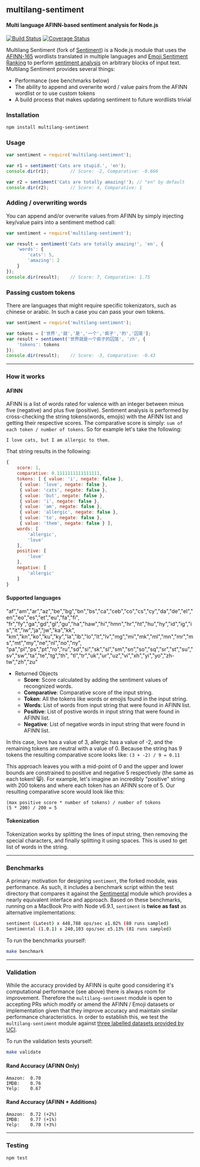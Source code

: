 ## multilang-sentiment
#### Multi language AFINN-based sentiment analysis for Node.js

[![Build Status](https://travis-ci.org/marcellobarile/multilang-sentiment.svg?branch=develop)](https://travis-ci.org/marcellobarile/multilang-sentiment)
[![Coverage Status](https://coveralls.io/repos/github/marcellobarile/multilang-sentiment/badge.svg?branch=develop)](https://coveralls.io/github/marcellobarile/multilang-sentiment?branch=develop)

Multilang Sentiment (fork of [Sentiment](https://github.com/thisandagain/sentiment)) is a Node.js module that uses the [AFINN-165](http://www2.imm.dtu.dk/pubdb/views/publication_details.php?id=6010) wordlists translated in multiple languages and [Emoji Sentiment Ranking](http://journals.plos.org/plosone/article?id=10.1371/journal.pone.0144296) to perform [sentiment analysis](http://en.wikipedia.org/wiki/Sentiment_analysis) on arbitrary blocks of input text. Multilang Sentiment provides several things:

- Performance (see benchmarks below)
- The ability to append and overwrite word / value pairs from the AFINN wordlist or to use custom tokens
- A build process that makes updating sentiment to future wordlists trivial

### Installation
```bash
npm install multilang-sentiment
```

### Usage
```javascript
var sentiment = require('multilang-sentiment');

var r1 = sentiment('Cats are stupid.', 'en');
console.dir(r1);        // Score: -2, Comparative: -0.666

var r2 = sentiment('Cats are totally amazing!'); // "en" by default
console.dir(r2);        // Score: 4, Comparative: 1
```

### Adding / overwriting words
You can append and/or overwrite values from AFINN by simply injecting key/value pairs into a sentiment method call:
```javascript
var sentiment = require('multilang-sentiment');

var result = sentiment('Cats are totally amazing!', 'en', {
    'words': {
        'cats': 5,
        'amazing': 2
    }
});
console.dir(result);    // Score: 7, Comparative: 1.75
```

### Passing custom tokens
There are languages that might require specific tokenizators, such as chinese or arabic.
In such a case you can pass your own tokens.

```javascript
var sentiment = require('multilang-sentiment');

var tokens = ['世界','就','是','一个','疯子','的','囚笼'];
var result = sentiment('世界就是一个疯子的囚笼', 'zh', {
    'tokens': tokens
});
console.dir(result);    // Score: -3, Comparative: -0.43
```

---

### How it works
#### AFINN 
AFINN is a list of words rated for valence with an integer between minus five (negative) and plus five (positive). Sentiment analysis is performed by cross-checking the string tokens(words, emojis) with the AFINN list and getting their respective scores. The comparative score is simply: `sum of each token / number of tokens`. So for example let's take the following:

`I love cats, but I am allergic to them.`

That string results in the following:
```javascript
{
    score: 1,
    comparative: 0.1111111111111111,
    tokens: [ { value: 'i', negate: false },
     { value: 'love', negate: false },
     { value: 'cats', negate: false },
     { value: 'but', negate: false },
     { value: 'i', negate: false },
     { value: 'am', negate: false },
     { value: 'allergic', negate: false },
     { value: 'to', negate: false },
     { value: 'them', negate: false } ],
    words: [
        'allergic',
        'love'
    ],
    positive: [
        'love'
    ],
    negative: [
        'allergic'
    ]
}
```

#### Supported languages
"af","am","ar","az","be","bg","bn","bs","ca","ceb","co","cs","cy","da","de","el","en","eo","es","et","eu","fa","fi",
"fr","fy","ga","gd","gl","gu","ha","haw","hi","hmn","hr","ht","hu","hy","id","ig","is","it","iw","ja","jw","ka","kk",
"km","kn","ko","ku","ky","la","lb","lo","lt","lv","mg","mi","mk","ml","mn","mr","ms","mt","my","ne","nl","no","ny",
"pa","pl","ps","pt","ro","ru","sd","si","sk","sl","sm","sn","so","sq","sr","st","su","sv","sw","ta","te","tg","th",
"tl","tr","uk","ur","uz","vi","xh","yi","yo","zh-tw","zh","zu"

* Returned Objects
    * __Score__: Score calculated by adding the sentiment values of recongnized words.
    * __Comparative__: Comparative score of the input string.
    * __Token__: All the tokens like words or emojis found in the input string.
    * __Words__: List of words from input string that were found in AFINN list. 
    * __Positive__: List of postive words in input string that were found in AFINN list.
    * __Negative__: List of negative words in input string that were found in AFINN list.
 
In this case, love has a value of 3, allergic has a value of -2, and the remaining tokens are neutral with a value of 0. Because the string has 9 tokens the resulting comparative score looks like:
`(3 + -2) / 9 = 0.11`

This approach leaves you with a mid-point of 0 and the upper and lower bounds are constrained to positive and negative 5 respectively (the same as each token! 😸). For example, let's imagine an incredibly "positive" string with 200 tokens and where each token has an AFINN score of 5. Our resulting comparative score would look like this:

```
(max positive score * number of tokens) / number of tokens
(5 * 200) / 200 = 5
```

#### Tokenization
Tokenization works by splitting the lines of input string, then removing the special characters, and finally splitting it using spaces. This is used to get list of words in the string. 

---

### Benchmarks
A primary motivation for designing `sentiment`, the forked module, was performance. As such, it includes a benchmark script within the test directory that compares it against the [Sentimental](https://github.com/thinkroth/Sentimental) module which provides a nearly equivalent interface and approach. Based on these benchmarks, running on a MacBook Pro with Node v6.9.1, `sentiment` is **twice as fast** as alternative implementations:

```bash
sentiment (Latest) x 448,788 ops/sec ±1.02% (88 runs sampled)
Sentimental (1.0.1) x 240,103 ops/sec ±5.13% (81 runs sampled)
```

To run the benchmarks yourself:
```bash
make benchmark
```

---

### Validation
While the accuracy provided by AFINN is quite good considering it's computational performance (see above) there is always room for improvement. Therefore the `multilang-sentiment` module is open to accepting PRs which modify or amend the AFINN / Emoji datasets or implementation given that they improve accuracy and maintain similar performance characteristics. In order to establish this, we test the `multilang-sentiment` module against [three labelled datasets provided by UCI](https://archive.ics.uci.edu/ml/datasets/Sentiment+Labelled+Sentences).

To run the validation tests yourself:
```bash
make validate
```

#### Rand Accuracy (AFINN Only)
```
Amazon:  0.70
IMDB:    0.76
Yelp:    0.67
```

#### Rand Accuracy (AFINN + Additions)
```
Amazon:  0.72 (+2%)
IMDB:    0.77 (+1%)
Yelp:    0.70 (+3%)
```

---

### Testing
```bash
npm test
```
